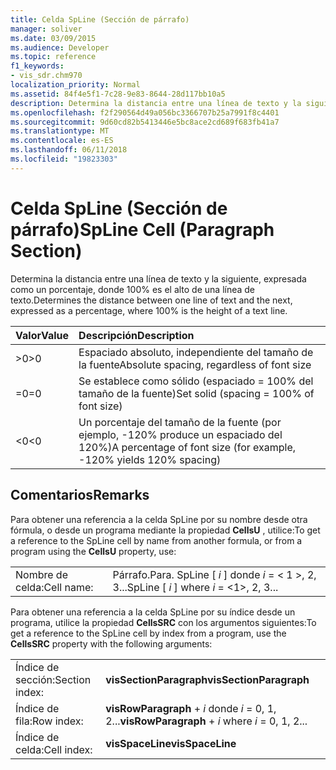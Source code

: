 ```yaml
---
title: Celda SpLine (Sección de párrafo)
manager: soliver
ms.date: 03/09/2015
ms.audience: Developer
ms.topic: reference
f1_keywords:
- vis_sdr.chm970
localization_priority: Normal
ms.assetid: 84f4e5f1-7c28-9e83-8644-28d117bb10a5
description: Determina la distancia entre una línea de texto y la siguiente, expresada como un porcentaje, donde 100% es el alto de una línea de texto.
ms.openlocfilehash: f2f290564d49a056bc3366707b25a7991f8c4401
ms.sourcegitcommit: 9d60cd82b5413446e5bc8ace2cd689f683fb41a7
ms.translationtype: MT
ms.contentlocale: es-ES
ms.lasthandoff: 06/11/2018
ms.locfileid: "19823303"
---
```

# <a name="spline-cell-paragraph-section"></a><span data-ttu-id="c2de4-103">Celda SpLine (Sección de párrafo)</span><span class="sxs-lookup"><span data-stu-id="c2de4-103">SpLine Cell (Paragraph Section)</span></span>

<span data-ttu-id="c2de4-104">Determina la distancia entre una línea de texto y la siguiente, expresada como un porcentaje, donde 100% es el alto de una línea de texto.</span><span class="sxs-lookup"><span data-stu-id="c2de4-104">Determines the distance between one line of text and the next, expressed as a percentage, where 100% is the height of a text line.</span></span>
  
|<span data-ttu-id="c2de4-105">**Valor**</span><span class="sxs-lookup"><span data-stu-id="c2de4-105">**Value**</span></span>|<span data-ttu-id="c2de4-106">**Descripción**</span><span class="sxs-lookup"><span data-stu-id="c2de4-106">**Description**</span></span>|
|:-----|:-----|
| <span data-ttu-id="c2de4-107">\>0</span><span class="sxs-lookup"><span data-stu-id="c2de4-107">\>0</span></span>  <br/> | <span data-ttu-id="c2de4-108">Espaciado absoluto, independiente del tamaño de la fuente</span><span class="sxs-lookup"><span data-stu-id="c2de4-108">Absolute spacing, regardless of font size</span></span>  <br/> |
| <span data-ttu-id="c2de4-109">=0</span><span class="sxs-lookup"><span data-stu-id="c2de4-109">=0</span></span>  <br/> | <span data-ttu-id="c2de4-110">Se establece como sólido (espaciado = 100% del tamaño de la fuente)</span><span class="sxs-lookup"><span data-stu-id="c2de4-110">Set solid (spacing = 100% of font size)</span></span>  <br/> |
| <span data-ttu-id="c2de4-111">\<0</span><span class="sxs-lookup"><span data-stu-id="c2de4-111">\<0</span></span>  <br/> | <span data-ttu-id="c2de4-112">Un porcentaje del tamaño de la fuente (por ejemplo, -120% produce un espaciado del 120%)</span><span class="sxs-lookup"><span data-stu-id="c2de4-112">A percentage of font size (for example, -120% yields 120% spacing)</span></span>  <br/> |
   
## <a name="remarks"></a><span data-ttu-id="c2de4-113">Comentarios</span><span class="sxs-lookup"><span data-stu-id="c2de4-113">Remarks</span></span>

<span data-ttu-id="c2de4-114">Para obtener una referencia a la celda SpLine por su nombre desde otra fórmula, o desde un programa mediante la propiedad **CellsU** , utilice:</span><span class="sxs-lookup"><span data-stu-id="c2de4-114">To get a reference to the SpLine cell by name from another formula, or from a program using the **CellsU** property, use:</span></span> 
  
|||
|:-----|:-----|
| <span data-ttu-id="c2de4-115">Nombre de celda:</span><span class="sxs-lookup"><span data-stu-id="c2de4-115">Cell name:</span></span>  <br/> | <span data-ttu-id="c2de4-116">Párrafo.</span><span class="sxs-lookup"><span data-stu-id="c2de4-116">Para.</span></span> <span data-ttu-id="c2de4-117">SpLine [ *i* ] donde *i* = < 1 >, 2, 3...</span><span class="sxs-lookup"><span data-stu-id="c2de4-117">SpLine [  *i*  ]            where  *i*  = <1>, 2, 3...</span></span>  <br/> |
   
<span data-ttu-id="c2de4-118">Para obtener una referencia a la celda SpLine por su índice desde un programa, utilice la propiedad **CellsSRC** con los argumentos siguientes:</span><span class="sxs-lookup"><span data-stu-id="c2de4-118">To get a reference to the SpLine cell by index from a program, use the **CellsSRC** property with the following arguments:</span></span> 
  
|||
|:-----|:-----|
| <span data-ttu-id="c2de4-119">Índice de sección:</span><span class="sxs-lookup"><span data-stu-id="c2de4-119">Section index:</span></span>  <br/> |<span data-ttu-id="c2de4-120">**visSectionParagraph**</span><span class="sxs-lookup"><span data-stu-id="c2de4-120">**visSectionParagraph**</span></span> <br/> |
| <span data-ttu-id="c2de4-121">Índice de fila:</span><span class="sxs-lookup"><span data-stu-id="c2de4-121">Row index:</span></span>  <br/> |<span data-ttu-id="c2de4-122">**visRowParagraph** +  *i* donde *i* = 0, 1, 2...</span><span class="sxs-lookup"><span data-stu-id="c2de4-122">**visRowParagraph** +  *i*            where  *i*  = 0, 1, 2...</span></span>  <br/> |
| <span data-ttu-id="c2de4-123">Índice de celda:</span><span class="sxs-lookup"><span data-stu-id="c2de4-123">Cell index:</span></span>  <br/> |<span data-ttu-id="c2de4-124">**visSpaceLine**</span><span class="sxs-lookup"><span data-stu-id="c2de4-124">**visSpaceLine**</span></span> <br/> |
   

